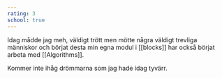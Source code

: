 ```yaml
---
rating: 3
school: true
---
```


Idag mådde jag meh, väldigt trött men mötte några väldigt trevliga människor och börjat desta min egna modul i [[blocks]] har också börjat arbeta med [[Algorithms]].

Kommer inte ihåg drömmarna som jag hade idag tyvärr.

